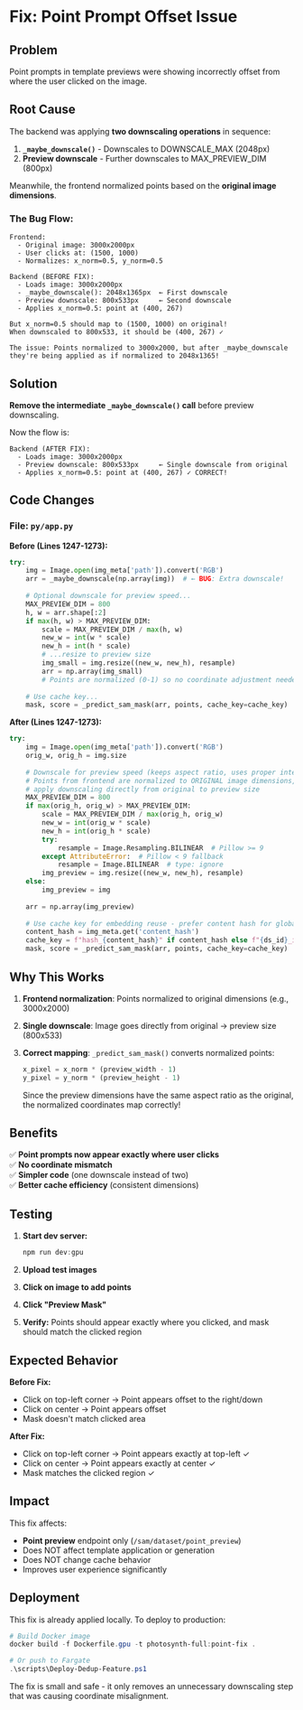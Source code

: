 # Fix: Point Prompt Offset Issue

## Problem
Point prompts in template previews were showing incorrectly offset from where the user clicked on the image.

## Root Cause
The backend was applying **two downscaling operations** in sequence:

1. **`_maybe_downscale()`** - Downscales to DOWNSCALE_MAX (2048px)
2. **Preview downscale** - Further downscales to MAX_PREVIEW_DIM (800px)

Meanwhile, the frontend normalized points based on the **original image dimensions**.

### The Bug Flow:
```
Frontend:
  - Original image: 3000x2000px
  - User clicks at: (1500, 1000) 
  - Normalizes: x_norm=0.5, y_norm=0.5

Backend (BEFORE FIX):
  - Loads image: 3000x2000px
  - _maybe_downscale(): 2048x1365px  ← First downscale
  - Preview downscale: 800x533px     ← Second downscale
  - Applies x_norm=0.5: point at (400, 267)
  
But x_norm=0.5 should map to (1500, 1000) on original!
When downscaled to 800x533, it should be (400, 267) ✓

The issue: Points normalized to 3000x2000, but after _maybe_downscale
they're being applied as if normalized to 2048x1365!
```

## Solution
**Remove the intermediate `_maybe_downscale()` call** before preview downscaling.

Now the flow is:
```
Backend (AFTER FIX):
  - Loads image: 3000x2000px
  - Preview downscale: 800x533px     ← Single downscale from original
  - Applies x_norm=0.5: point at (400, 267) ✓ CORRECT!
```

## Code Changes

### File: `py/app.py`

**Before (Lines 1247-1273):**
```python
try:
    img = Image.open(img_meta['path']).convert('RGB')
    arr = _maybe_downscale(np.array(img))  # ← BUG: Extra downscale!
    
    # Optional downscale for preview speed...
    MAX_PREVIEW_DIM = 800
    h, w = arr.shape[:2]
    if max(h, w) > MAX_PREVIEW_DIM:
        scale = MAX_PREVIEW_DIM / max(h, w)
        new_w = int(w * scale)
        new_h = int(h * scale)
        # ...resize to preview size
        img_small = img.resize((new_w, new_h), resample)
        arr = np.array(img_small)
        # Points are normalized (0-1) so no coordinate adjustment needed.
    
    # Use cache key...
    mask, score = _predict_sam_mask(arr, points, cache_key=cache_key)
```

**After (Lines 1247-1273):**
```python
try:
    img = Image.open(img_meta['path']).convert('RGB')
    orig_w, orig_h = img.size
    
    # Downscale for preview speed (keeps aspect ratio, uses proper interpolation)
    # Points from frontend are normalized to ORIGINAL image dimensions, so we need to
    # apply downscaling directly from original to preview size
    MAX_PREVIEW_DIM = 800
    if max(orig_h, orig_w) > MAX_PREVIEW_DIM:
        scale = MAX_PREVIEW_DIM / max(orig_h, orig_w)
        new_w = int(orig_w * scale)
        new_h = int(orig_h * scale)
        try:
            resample = Image.Resampling.BILINEAR  # Pillow >= 9
        except AttributeError:  # Pillow < 9 fallback
            resample = Image.BILINEAR  # type: ignore
        img_preview = img.resize((new_w, new_h), resample)
    else:
        img_preview = img
    
    arr = np.array(img_preview)
    
    # Use cache key for embedding reuse - prefer content hash for global dedup
    content_hash = img_meta.get('content_hash')
    cache_key = f"hash_{content_hash}" if content_hash else f"{ds_id}_img_{image_id}"
    mask, score = _predict_sam_mask(arr, points, cache_key=cache_key)
```

## Why This Works

1. **Frontend normalization**: Points normalized to original dimensions (e.g., 3000x2000)
2. **Single downscale**: Image goes directly from original → preview size (800x533)
3. **Correct mapping**: `_predict_sam_mask()` converts normalized points:
   ```python
   x_pixel = x_norm * (preview_width - 1)
   y_pixel = y_norm * (preview_height - 1)
   ```
   
   Since the preview dimensions have the same aspect ratio as the original,
   the normalized coordinates map correctly!

## Benefits

✅ **Point prompts now appear exactly where user clicks**  
✅ **No coordinate mismatch**  
✅ **Simpler code** (one downscale instead of two)  
✅ **Better cache efficiency** (consistent dimensions)  

## Testing

1. **Start dev server:**
   ```powershell
   npm run dev:gpu
   ```

2. **Upload test images**

3. **Click on image to add points**

4. **Click "Preview Mask"**

5. **Verify:** Points should appear exactly where you clicked, and mask should match the clicked region

## Expected Behavior

**Before Fix:**
- Click on top-left corner → Point appears offset to the right/down
- Click on center → Point appears offset
- Mask doesn't match clicked area

**After Fix:**
- Click on top-left corner → Point appears exactly at top-left ✓
- Click on center → Point appears exactly at center ✓
- Mask matches the clicked region ✓

## Impact

This fix affects:
- **Point preview** endpoint only (`/sam/dataset/point_preview`)
- Does NOT affect template application or generation
- Does NOT change cache behavior
- Improves user experience significantly

## Deployment

This fix is already applied locally. To deploy to production:

```powershell
# Build Docker image
docker build -f Dockerfile.gpu -t photosynth-full:point-fix .

# Or push to Fargate
.\scripts\Deploy-Dedup-Feature.ps1
```

The fix is small and safe - it only removes an unnecessary downscaling step that was causing coordinate misalignment.
